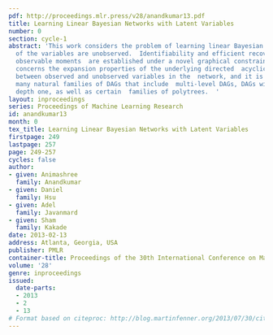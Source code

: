 ```yaml
---
pdf: http://proceedings.mlr.press/v28/anandkumar13.pdf
title: Learning Linear Bayesian Networks with Latent Variables
number: 0
section: cycle-1
abstract: 'This work considers the problem of learning linear Bayesian networks when  some
  of the variables are unobserved.  Identifiability and efficient recovery from low-order
  observable moments  are established under a novel graphical constraint.  The constraint
  concerns the expansion properties of the underlying directed  acyclic graph (DAG)
  between observed and unobserved variables in the  network, and it is satisfied by
  many natural families of DAGs that include  multi-level DAGs, DAGs with effective
  depth one, as well as certain  families of polytrees.  '
layout: inproceedings
series: Proceedings of Machine Learning Research
id: anandkumar13
month: 0
tex_title: Learning Linear Bayesian Networks with Latent Variables
firstpage: 249
lastpage: 257
page: 249-257
cycles: false
author:
- given: Animashree
  family: Anandkumar
- given: Daniel
  family: Hsu
- given: Adel
  family: Javanmard
- given: Sham
  family: Kakade
date: 2013-02-13
address: Atlanta, Georgia, USA
publisher: PMLR
container-title: Proceedings of the 30th International Conference on Machine Learning
volume: '28'
genre: inproceedings
issued:
  date-parts:
  - 2013
  - 2
  - 13
# Format based on citeproc: http://blog.martinfenner.org/2013/07/30/citeproc-yaml-for-bibliographies/
---
```

